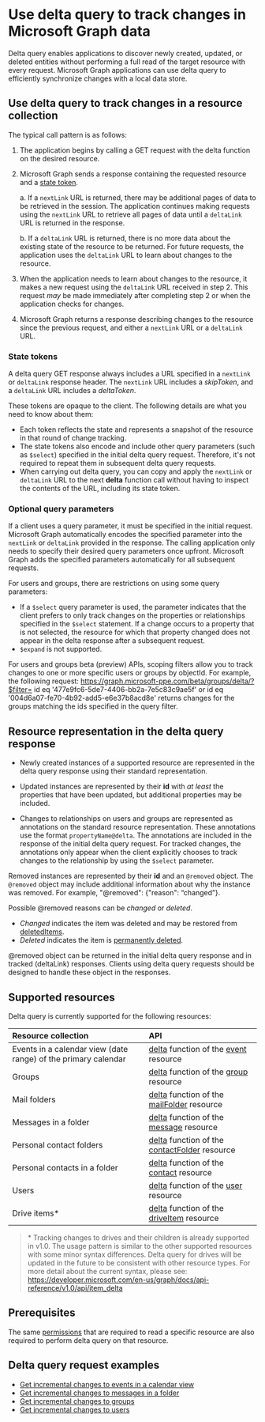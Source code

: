 #  Use delta query to track changes in Microsoft Graph data

Delta query enables applications to discover newly created, updated, or deleted entities without performing a full read of the target resource with every request. Microsoft Graph applications can use delta query to efficiently synchronize changes with a local data store.

## Use delta query to track changes in a resource collection

The typical call pattern is as follows:

1.  The application begins by calling a GET request with the delta function on the desired resource.
2.  Microsoft Graph sends a response containing the requested resource and a [state token](#state-tokens).

     a.  If a `nextLink` URL is returned, there may be additional pages of data to be retrieved in the session. The application continues making requests using the `nextLink` URL to retrieve all pages of data until a `deltaLink` URL is returned in the response.

     b.  If a `deltaLink` URL is returned, there is no more data about the existing state of the resource to be returned. For future requests, the application uses the `deltaLink` URL to learn about changes to the resource.
     
3.  When the application needs to learn about changes to the resource, it makes a new request using the `deltaLink` URL received in step 2. This request *may* be made immediately after completing step 2 or when the application checks for changes.
4.  Microsoft Graph returns a response describing changes to the resource since the previous request, and either a `nextLink` URL or a `deltaLink` URL.

### State tokens

A delta query GET response always includes a URL specified in a `nextLink` or `deltaLink` response header. 
The `nextLink` URL includes a _skipToken_, and a `deltaLink` URL includes a _deltaToken_. 

These tokens are opaque to the client. The following details are what you need to know about them:

- Each token reflects the state and represents a snapshot of the resource in that round of change tracking. 
- The state tokens also encode and include other query parameters (such as `$select`) 
specified in the initial delta query request. Therefore, it's not required to repeat them in subsequent delta query requests.
- When carrying out delta query, you can copy and apply the `nextLink` or `deltaLink` URL to the next **delta** function call without having to inspect the contents of the URL, including its state token.


### Optional query parameters

If a client uses a query parameter, it must be specified in the initial request. Microsoft Graph automatically encodes the specified parameter into the `nextLink` or `deltaLink` provided in the response. The calling application only needs to specify their desired query parameters once upfront. Microsoft Graph adds the specified parameters automatically for all subsequent requests.

For users and groups, there are restrictions on using some query parameters:

-   If a `$select` query parameter is used, the parameter indicates that the client prefers to only track changes on the properties or relationships specified in the `$select` statement. If a change occurs to a property that is not selected, the resource for which that property changed does not appear in the delta response after a subsequent request.
-   `$expand` is not supported.

For users and groups beta (preview) APIs, scoping filters allow you to track changes to one or more specific users or groups by objectId. For example, the following request: https://graph.microsoft-ppe.com/beta/groups/delta/?$filter= id eq '477e9fc6-5de7-4406-bb2a-7e5c83c9ae5f' or id eq '004d6a07-fe70-4b92-add5-e6e37b8acd8e' returns changes for the groups matching the ids specified in the query filter. 

## Resource representation in the delta query response

-   Newly created instances of a supported resource are represented in the delta query response using their standard representation.

-   Updated instances are represented by their **id** with *at least* the properties that have been updated, but additional properties may be included.

-   Changes to relationships on users and groups are represented as annotations on the standard resource representation. These annotations use the format `propertyName@delta`. The annotations are included in the response of the initial delta query request. For tracked changes, the annotations only appear when the client explicitly chooses to track changes to the relationship by using the `$select` parameter.

Removed instances are represented by their **id** and an `@removed` object. The `@removed` object may include additional information about why the instance was removed. For example,  "@removed": {"reason": “changed”}.

Possible @removed reasons can be *changed* or *deleted*.
- *Changed* indicates the item was deleted and may be restored from [deletedItems](../api-reference/beta/resources/directory.md).
- *Deleted* indicates the item is [permanently deleted](../api-reference/beta/api/directory_deleteditems_delete.md).

@removed object can be returned in the initial delta query response and in tracked (deltaLink) responses. Clients using delta query requests should be designed to handle these object in the responses.

## Supported resources

Delta query is currently supported for the following resources:

| **Resource collection** | **API** |
|:------ | :------ |
| Events in a calendar view (date range) of the primary calendar | [delta](../api-reference/v1.0/api/event_delta.md) function of the [event](../api-reference/v1.0/resources/event.md) resource |
| Groups | [delta](../api-reference/v1.0/api/group_delta.md) function of the [group](../api-reference/v1.0/resources/group.md) resource |
| Mail folders | [delta](../api-reference/v1.0/api/mailfolder_delta.md) function of the [mailFolder](../api-reference/v1.0/resources/mailFolder.md) resource |
| Messages in a folder | [delta](../api-reference/v1.0/api/message_delta.md) function of the [message](../api-reference/v1.0/resources/message.md) resource | 
| Personal contact folders | [delta](../api-reference/v1.0/api/contactfolder_delta.md) function of the [contactFolder](../api-reference/v1.0/resources/contactfolder.md) resource |
| Personal contacts in a folder | [delta](../api-reference/v1.0/api/contact_delta.md) function of the [contact](../api-reference/v1.0/resources/contact.md) resource |
| Users | [delta](../api-reference/v1.0/api/user_delta.md) function of the [user](../api-reference/v1.0/resources/user.md) resource | 
| Drive items\* | [delta](../api-reference/v1.0/api/item_delta.md) function of the [driveItem](../api-reference/v1.0/resources/driveItem.md) resource |


> \* Tracking changes to drives and their children is already supported in v1.0. The usage pattern is similar to the other supported resources with some minor syntax differences. Delta query for drives will be updated in the future to be consistent with other resource types. For more detail about the current syntax, please see:
<https://developer.microsoft.com/en-us/graph/docs/api-reference/v1.0/api/item_delta>

## Prerequisites

The same [permissions](../authorization/permission_scopes.md) that are required to read a specific resource are also required to perform delta query on that resource.

## Delta query request examples 

- [Get incremental changes to events in a calendar view](../Concepts/delta_query_events.md)
- [Get incremental changes to messages in a folder](./delta_query_messages.md)
- [Get incremental changes to groups](./delta_query_groups.md)
- [Get incremental changes to users](./delta_query_users.md)